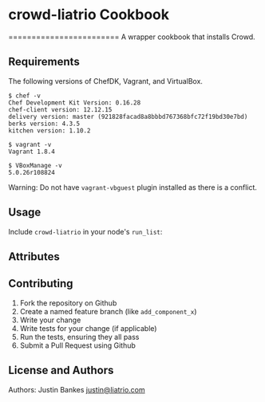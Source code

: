 # crowd-liatrio Cookbook
========================
A wrapper cookbook that installs Crowd.

Requirements
------------
The following versions of ChefDK, Vagrant, and VirtualBox.
```
$ chef -v
Chef Development Kit Version: 0.16.28
chef-client version: 12.12.15
delivery version: master (921828facad8a8bbbd767368bfc72f19bd30e7bd)
berks version: 4.3.5
kitchen version: 1.10.2

$ vagrant -v
Vagrant 1.8.4

$ VBoxManage -v
5.0.26r108824
```  

Warning: Do not have `vagrant-vbguest` plugin installed as there is a conflict.  

Usage
-----
Include `crowd-liatrio` in your node's `run_list`:


Attributes
----------

Contributing
------------
1. Fork the repository on Github
2. Create a named feature branch (like `add_component_x`)
3. Write your change
4. Write tests for your change (if applicable)
5. Run the tests, ensuring they all pass
6. Submit a Pull Request using Github

License and Authors
-------------------
Authors: Justin Bankes <justin@liatrio.com>
